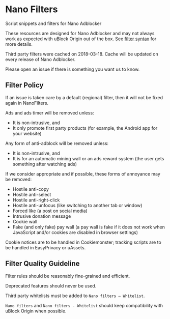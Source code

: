 # Nano Filters

Script snippets and filters for Nano Adblocker

These resources are designed for Nano Adblocker and may not always work as
expected with uBlock Origin out of the box. See
[filter syntax](https://github.com/NanoAdblocker/NanoCore/blob/master/notes/filter-syntax.MD#filter-syntax)
for more details.

Third party filters were cached on 2018-03-18. Cache will be updated on every
release of Nano Adblocker.

Please open an issue if there is something you want us to know.

## Filter Policy

If an issue is taken care by a default (regional) filter, then it will not be
fixed again in NanoFilters.

Ads and ads timer will be removed unless:
- It is non-intrusive, and
- It only promote first party products (for example, the Android app for your
  website)

Any form of anti-adblock will be removed unless:
- It is non-intrusive, and
- It is for an automatic mining wall or an ads reward system (the user gets
  something after watching ads)

If we consider appropriate and if possible, these forms of annoyance may be
removed:
- Hostile anti-copy
- Hostile anti-select
- Hostile anti-right-click
- Hostile anti-unfocus (like switching to another tab or window)
- Forced like (a post on social media)
- Intrusive donation message
- Cookie wall
- Fake (and only fake) pay wall (a pay wall is fake if it does not work when
  JavaScript and/or cookies are disabled in browser settings)

Cookie notices are to be handled in Cookiemonster; tracking scripts are to be
handled in EasyPrivacy or uAssets.

## Filter Quality Guideline

Filter rules should be reasonably fine-grained and efficient.

Deprecated features should never be used.

Third party whitelists must be added to `Nano filters – Whitelist`.

`Nano filters` and `Nano filters - Whitelist` should keep compatibility with
uBlock Origin when possible.
